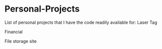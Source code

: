 # Personal-Projects
List of personal projects that I have the code readily available for:
Laser Tag

Financial

File storage site
